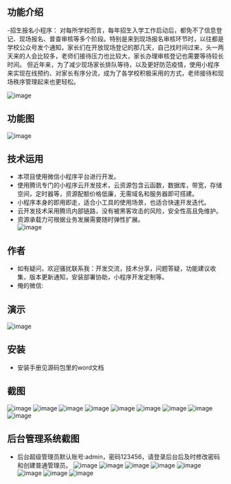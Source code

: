 ## 功能介绍 
-招生报名小程序： 对每所学校而言，每年招生入学工作启动后，都免不了信息登记、现场报名、普查审核等多个阶段。特别是来到现场报名审核环节时，以往都是学校公众号发个通知，家长们在开放现场登记的那几天，自己找时间过来，头一两天来的人会比较多，老师们接待压力也比较大，家长办理审核登记也需要等待较长时间。  但近年来，为了减少现场家长排队等待，以及更好防范疫情，使用小程序来实现在线预约、对家长有序分流，成为了各学校积极采用的方式，老师接待和现场秩序管理起来也更轻松。 
 
 ![image](https://user-images.githubusercontent.com/113865258/190942806-db6df422-b43d-4813-ae19-971c70623e83.png)


## 功能图
 ![image](https://user-images.githubusercontent.com/113865258/190942814-c76b4795-ac84-4eb6-951f-6eb15487cd05.png)


## 技术运用

- 本项目使用微信小程序平台进行开发。
- 使用腾讯专门的小程序云开发技术，云资源包含云函数，数据库，带宽，存储空间，定时器等，资源配额价格低廉，无需域名和服务器即可搭建。
- 小程序本身的即用即走，适合小工具的使用场景，也适合快速开发迭代。
- 云开发技术采用腾讯内部链路，没有被黑客攻击的风险，安全性高且免维护。
- 资源承载力可根据业务发展需要随时弹性扩展。  
![image](https://user-images.githubusercontent.com/113865258/190942788-fd20c66a-e47c-4c47-8fd6-6f117b29c8a4.png)



## 作者
- 如有疑问，欢迎骚扰联系我：开发交流，技术分享，问题答疑，功能建议收集，版本更新通知，安装部署协助，小程序开发定制等。
- 俺的微信: 
 
 


## 演示 
  ![image](https://user-images.githubusercontent.com/113865258/190942806-db6df422-b43d-4813-ae19-971c70623e83.png)

## 安装

- 安装手册见源码包里的word文档




## 截图
![image](https://user-images.githubusercontent.com/113865258/190942830-70078073-fd63-40af-b247-c1cb4dc16f1a.png)
![image](https://user-images.githubusercontent.com/113865258/190942841-e833f06c-b502-41b6-b312-e146ff49413f.png)
![image](https://user-images.githubusercontent.com/113865258/190942848-5c517526-41a3-4a23-9059-99f97374dea6.png)
![image](https://user-images.githubusercontent.com/113865258/190942850-6e2d1bbb-53d9-4f2b-8dca-f8d3cdc4e4fc.png)
![image](https://user-images.githubusercontent.com/113865258/190942852-4be3b563-47af-4e98-800b-27327ea8a295.png)
![image](https://user-images.githubusercontent.com/113865258/190942855-809e66ef-cf01-44be-b5d3-f42662df2e9d.png)
![image](https://user-images.githubusercontent.com/113865258/190942858-c83d5034-e16b-491d-a38e-97fb1e14b55a.png)
![image](https://user-images.githubusercontent.com/113865258/190942862-448544e3-a02a-4127-88ee-911400dba597.png)
![image](https://user-images.githubusercontent.com/113865258/190942866-074d7598-873e-4ad7-ad44-ad76298bb1a0.png)

 

## 后台管理系统截图 
- 后台超级管理员默认账号:admin，密码123456，请登录后台后及时修改密码和创建普通管理员。
![image](https://user-images.githubusercontent.com/113865258/190942869-73fd6f23-3ca8-4673-a4ae-0c92c845ddc9.png)
![image](https://user-images.githubusercontent.com/113865258/190942877-113e3157-8475-435f-b56c-a5d7cbb1926b.png)
![image](https://user-images.githubusercontent.com/113865258/190942880-7ad15614-d048-44f4-8da6-545ed6a405c4.png)
![image](https://user-images.githubusercontent.com/113865258/190942884-e2a74a97-3459-45f0-87b0-2d2fddc5b298.png)
![image](https://user-images.githubusercontent.com/113865258/190942892-3b7a97b4-bd56-4242-9dd7-353d37589be0.png)
![image](https://user-images.githubusercontent.com/113865258/190942896-edbd598b-1bc1-4a46-9108-c9149f8f5c9f.png)
![image](https://user-images.githubusercontent.com/113865258/190942900-9f00365c-c649-4b2e-9092-1f53d636cf45.png)
![image](https://user-images.githubusercontent.com/113865258/190942906-69dc1a54-e5c1-4505-8d29-9be1e26157a8.png)







 
